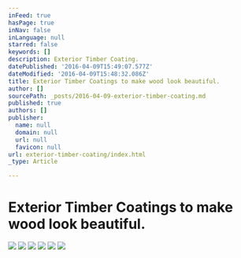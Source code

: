 ```yaml
---
inFeed: true
hasPage: true
inNav: false
inLanguage: null
starred: false
keywords: []
description: Exterior Timber Coating.
datePublished: '2016-04-09T15:49:07.577Z'
dateModified: '2016-04-09T15:48:32.086Z'
title: Exterior Timber Coatings to make wood look beautiful.
author: []
sourcePath: _posts/2016-04-09-exterior-timber-coating.md
published: true
authors: []
publisher:
  name: null
  domain: null
  url: null
  favicon: null
url: exterior-timber-coating/index.html
_type: Article

---
```

# Exterior Timber Coatings to make wood look beautiful.
![](https://the-grid-user-content.s3-us-west-2.amazonaws.com/f750f95f-ee58-4b58-96a9-303e92f17a26.jpg)
![](https://the-grid-user-content.s3-us-west-2.amazonaws.com/c7e29f26-2aa2-48d2-8376-6643a7cb8621.jpg)
![](https://the-grid-user-content.s3-us-west-2.amazonaws.com/e5f9a30f-97a3-4509-9049-5bd989a546af.jpg)
![](https://the-grid-user-content.s3-us-west-2.amazonaws.com/e3ede67a-28d4-4dd9-9f35-d23a718c13d0.jpg)
![](https://the-grid-user-content.s3-us-west-2.amazonaws.com/f66ceee4-242b-41b5-b117-cab81bedd524.jpg)
![](https://the-grid-user-content.s3-us-west-2.amazonaws.com/4d852cb0-a9da-450c-beb0-df8b18c051e6.jpg)